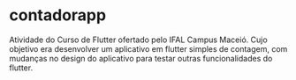 # contadorapp

Atividade do Curso de Flutter ofertado pelo IFAL Campus Maceió. Cujo objetivo era desenvolver um aplicativo em flutter simples de contagem, com mudanças no design do aplicativo para testar outras funcionalidades do flutter.

